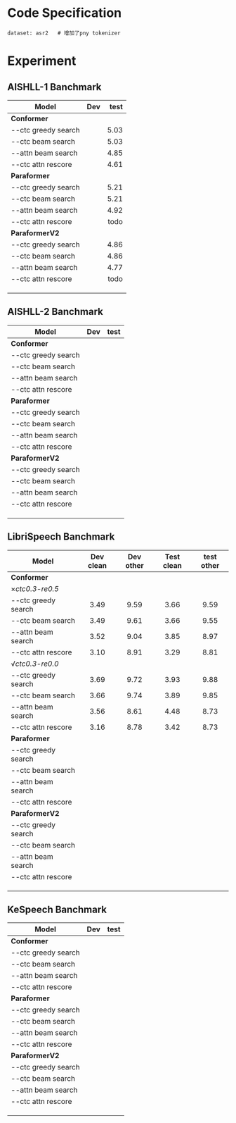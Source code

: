 # Code Specification

```
dataset: asr2   # 增加了pny tokenizer
```





# Experiment

## AISHLL-1 Banchmark

| Model               |  Dev | test |
| ------------------- | ---: | ---: |
| **Conformer**       |      |      |
| --ctc greedy search |      | 5.03 |
| --ctc beam search   |      | 5.03 |
| --attn beam search  |      | 4.85 |
| --ctc attn rescore  |      | 4.61 |
| **Paraformer**      |      |      |
| --ctc greedy search |      | 5.21 |
| --ctc beam search   |      | 5.21 |
| --attn beam search  |      | 4.92 |
| --ctc attn rescore  |      | todo |
| **ParaformerV2**    |      |      |
| --ctc greedy search |      | 4.86 |
| --ctc beam search   |      | 4.86 |
| --attn beam search  |      | 4.77 |
| --ctc attn rescore  |      | todo |
|                     |      |      |
|                     |      |      |
|                     |      |      |

## AISHLL-2 Banchmark

| Model               |  Dev | test |
| ------------------- | ---: | ---: |
| **Conformer**       |      |      |
| --ctc greedy search |      |      |
| --ctc beam search   |      |      |
| --attn beam search  |      |      |
| --ctc attn rescore  |      |      |
| **Paraformer**      |      |      |
| --ctc greedy search |      |      |
| --ctc beam search   |      |      |
| --attn beam search  |      |      |
| --ctc attn rescore  |      |      |
| **ParaformerV2**    |      |      |
| --ctc greedy search |      |      |
| --ctc beam search   |      |      |
| --attn beam search  |      |      |
| --ctc attn rescore  |      |      |
|                     |      |      |
|                     |      |      |
|                     |      |      |

## LibriSpeech Banchmark

| Model               | Dev clean | Dev other | Test clean | test other |
| ------------------- | :-------: | :-------: | :--------: | :--------: |
| **Conformer**       |           |           |            |            |
| ×*ctc0.3-re0.5*     |           |           |            |            |
| --ctc greedy search |   3.49    |   9.59    |    3.66    |    9.59    |
| --ctc beam search   |   3.49    |   9.61    |    3.66    |    9.55    |
| --attn beam search  |   3.52    |   9.04    |    3.85    |    8.97    |
| --ctc attn rescore  |   3.10    |   8.91    |    3.29    |    8.81    |
| √*ctc0.3-re0.0*     |           |           |            |            |
| --ctc greedy search |   3.69    |   9.72    |    3.93    |    9.88    |
| --ctc beam search   |   3.66    |   9.74    |    3.89    |    9.85    |
| --attn beam search  |   3.56    |   8.61    |    4.48    |    8.73    |
| --ctc attn rescore  |   3.16    |   8.78    |    3.42    |    8.73    |
| **Paraformer**      |           |           |            |            |
| --ctc greedy search |           |           |            |            |
| --ctc beam search   |           |           |            |            |
| --attn beam search  |           |           |            |            |
| --ctc attn rescore  |           |           |            |            |
| **ParaformerV2**    |           |           |            |            |
| --ctc greedy search |           |           |            |            |
| --ctc beam search   |           |           |            |            |
| --attn beam search  |           |           |            |            |
| --ctc attn rescore  |           |           |            |            |
|                     |           |           |            |            |
|                     |           |           |            |            |
|                     |           |           |            |            |

## KeSpeech Banchmark

| Model               |  Dev | test |
| ------------------- | ---: | ---: |
| **Conformer**       |      |      |
| --ctc greedy search |      |      |
| --ctc beam search   |      |      |
| --attn beam search  |      |      |
| --ctc attn rescore  |      |      |
| **Paraformer**      |      |      |
| --ctc greedy search |      |      |
| --ctc beam search   |      |      |
| --attn beam search  |      |      |
| --ctc attn rescore  |      |      |
| **ParaformerV2**    |      |      |
| --ctc greedy search |      |      |
| --ctc beam search   |      |      |
| --attn beam search  |      |      |
| --ctc attn rescore  |      |      |
|                     |      |      |
|                     |      |      |
|                     |      |      |


